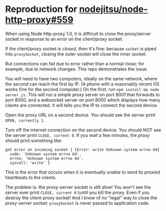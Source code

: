 # Reproduction for [nodejitsu/node-http-proxy#559](https://github.com/nodejitsu/node-http-proxy/issues/559)

When using Node http-proxy 1.0, it is difficult to close the proxy/server socket
in response to an error on the client/proxy socket.

If the client/proxy socket is *closed*, then it's fine: because `socket` is
piped into `proxySocket`, closing the outer socket will close the inner socket.

But connections can fail due to error rather than a normal close; for example,
due to network changes.  This repo demonstrates the issue.

You will need to have two computers, ideally on the same network, where the
second can reach the first by IP. (A phone with a reasonably recent OS works
fine for the second computer.) On the first, run `npm install && node server.js`.
This will run a simple proxy server on port 8001 that forwards to port 8000,
and a websocket server on port 8000 which displays how many clients
are connected. It will tells you the IP to connect the second device.

Open the proxy URL on a second device. You should see the server print
`OPEN, currently 1`.

Turn off the internet connection on the second device.  You should NOT see the
server print `CLOSE, current 0`. If you wait a few minutes, the *proxy* should
print something like:

    got error on incoming socket { [Error: write Unknown system errno 64]
      code: 'Unknown system errno 64',
      errno: 'Unknown system errno 64',
      syscall: 'write' }

This is the error that occurs when it is eventually unable to send its proxied
heartbeats to the clients.

The problem is: the proxy-server socket is still alive! You won't see the server
ever print `CLOSE, current 0` (until you kill the proxy. Even if you destroy the
client-proxy socket! And I know of no "legal" way to close the proxy-server
socket: `proxySocket` is never passed to application code.
